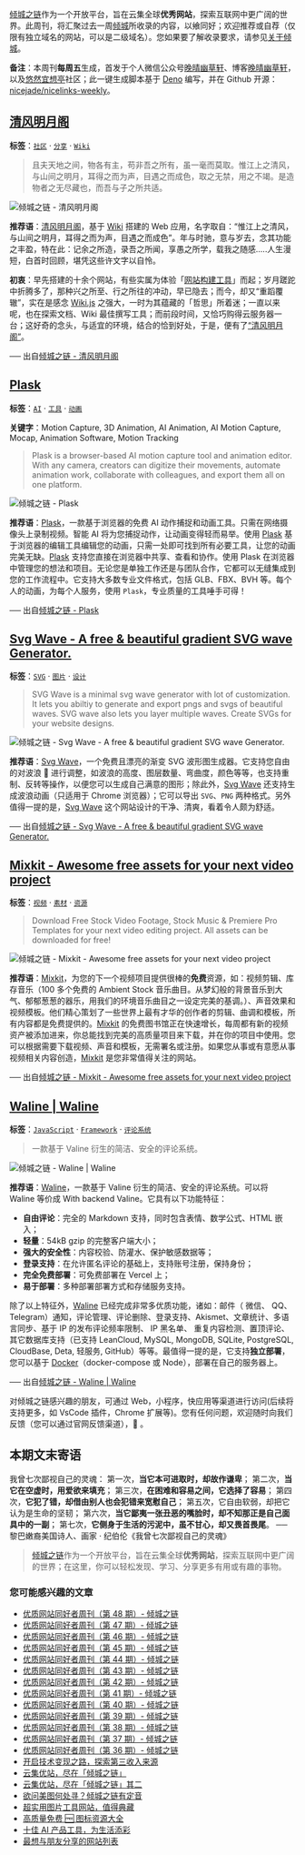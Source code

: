 [倾城之链](https://site.lovejade.cn/)作为一个开放平台，旨在云集全球**优秀网站**，探索互联网中更广阔的世界。此周刊，将汇聚过去一周[倾城](https://site.lovejade.cn/?utm_source=weekly)所收录的内容，以飨同好；欢迎推荐或自荐（仅限有独立域名的网站，可以是二级域名）。您如果要了解收录要求，请参见[关于倾城](https://site.lovejade.cn/about?utm_source=weekly)。

**备注**：本周刊**每周五**生成，首发于个人微信公众号[晚晴幽草轩](https://mp.weixin.qq.com/mp/appmsgalbum?__biz=MzI5MDIwMzM2Mg==&action=getalbum&album_id=1530765143352082433&scene=173&from_msgid=2650641087&from_itemidx=1&count=3#wechat_redirect)、博客[晚晴幽草轩](https://www.jeffjade.com)，以及[悠然宜想亭](https://forum.lovejade.cn/)社区；此一键生成脚本基于 [Deno](https://site.lovejade.cn/post/602d30aad099ff5688618591) 编写，并在 Github 开源：[nicejade/nicelinks-weekly](https://github.com/nicejade/nicelinks-weekly)。

## [清风明月阁](https://site.lovejade.cn/post/61e96fec3bc51624375150aa)

**标签**：[`社区`](https://site.lovejade.cn/tags/社区) · [`分享`](https://site.lovejade.cn/tags/分享) · [`Wiki`](https://site.lovejade.cn/tags/Wiki)

> 且夫天地之间，物各有主，苟非吾之所有，虽一毫而莫取。惟江上之清风，与山间之明月，耳得之而为声，目遇之而成色，取之无禁，用之不竭。是造物者之无尽藏也，而吾与子之所共适。

![倾城之链 - 清风明月阁](https://nicelinks.oss-cn-shenzhen.aliyuncs.com/wiki.lovejade.cn.png?x-oss-process=style/png2jpg)

**推荐语**：[清风明月阁](https://wiki.lovejade.cn/)，基于 [Wiki](https://site.lovejade.cn/post/61a334f7465c2155e2d15886) 搭建的 Web 应用，名字取自：“惟江上之清风，与山间之明月，耳得之而为声，目遇之而成色”。年与时驰，意与岁去，念其功能之丰盈，特在此：记余之所造，录吾之所闻，享愚之所学，载我之随感.....人生漫短，白首时回顾，堪凭这些许文字以自怜。

**初衷**：早先搭建的十余个网站，有些实属为体验「[网站构建工具](https://site.lovejade.cn/tags/%E7%BD%91%E7%AB%99%E7%94%9F%E6%88%90%E5%99%A8)」而起；岁月蹉跎中折腾多了，那种兴之所至、行之所往的冲动，早已隐去；而今，却又“重蹈覆辙”，实在是感念 [Wiki.js](https://site.lovejade.cn/post/61a334f7465c2155e2d15886) 之强大，一时为其蕴藏的「哲思」所着迷；一直以来呢，也在探索文档、Wiki 最佳撰写工具；而前段时间，又恰巧购得云服务器一台；这好奇的念头，与适宜的环境，结合的恰到好处，于是，便有了[“清风明月阁”](https://wiki.lovejade.cn/zh/)。

── 出自[倾城之链 - 清风明月阁](https://site.lovejade.cn/post/61e96fec3bc51624375150aa)

## [Plask](https://site.lovejade.cn/post/61e960713bc51624375150a8)

**标签**：[`AI`](https://site.lovejade.cn/tags/AI) · [`工具`](https://site.lovejade.cn/tags/工具) · [`动画`](https://site.lovejade.cn/tags/动画)

**关键字**：Motion Capture, 3D Animation, AI Animation, AI Motion Capture, Mocap, Animation Software, Motion Tracking

> Plask is a browser-based AI motion capture tool and animation editor. With any camera, creators can digitize their movements, automate animation work, collaborate with colleagues, and export them all on one platform.

![倾城之链 - Plask](https://nicelinks.oss-cn-shenzhen.aliyuncs.com/plask.ai.png?x-oss-process=style/png2jpg)

**推荐语**：[Plask](https://plask.ai/)，一款基于浏览器的免费 AI 动作捕捉和动画工具。只需在网络摄像头上录制视频。智能 AI 将为您捕捉动作，让动画变得轻而易举。使用 [Plask](https://plask.ai/) 基于浏览器的编辑工具编辑您的动画，只需一处即可找到所有必要工具，让您的动画完美无缺。[Plask](https://plask.ai/) 支持您直接在浏览器中共享、查看和协作。使用 Plask 在浏览器中管理您的想法和项目。无论您是单独工作还是与团队合作，它都可以无缝集成到您的工作流程中。它支持大多数专业文件格式，包括 GLB、FBX、BVH 等。每个人的动画，为每个人服务，使用 `Plask`，专业质量的工具唾手可得！

── 出自[倾城之链 - Plask](https://site.lovejade.cn/post/61e960713bc51624375150a8)

## [Svg Wave - A free & beautiful gradient SVG wave Generator.](https://site.lovejade.cn/post/61e95a223bc51624375150a6)

**标签**：[`SVG`](https://site.lovejade.cn/tags/SVG) · [`图片`](https://site.lovejade.cn/tags/图片) · [`设计`](https://site.lovejade.cn/tags/设计)

> SVG Wave is a minimal svg wave generator with lot of customization. It lets you abiltiy to generate and export pngs and svgs of beautiful waves. SVG wave also lets you layer multiple waves. Create SVGs for your website designs.

![倾城之链 - Svg Wave - A free & beautiful gradient SVG wave Generator.](https://nicelinks.oss-cn-shenzhen.aliyuncs.com/svgwave.in.png?x-oss-process=style/png2jpg)

**推荐语**：[Svg Wave](https://svgwave.in/)，一个免费且漂亮的渐变 SVG 波形图生成器。它支持您自由的对波浪 🌊 进行调整，如波浪的高度、图层数量、弯曲度，颜色等等，也支持重制、反转等操作，以便您可以生成自己满意的图形；除此外，[Svg Wave](https://svgwave.in/) 还支持生成波浪动画（只适用于 Chrome 浏览器）；它可以导出 `SVG`、`PNG` 两种格式。另外值得一提的是，[Svg Wave](https://svgwave.in/) 这个网站设计的干净、清爽，看着令人颇为舒适。

── 出自[倾城之链 - Svg Wave - A free & beautiful gradient SVG wave Generator.](https://site.lovejade.cn/post/61e95a223bc51624375150a6)

## [Mixkit - Awesome free assets for your next video project](https://site.lovejade.cn/post/61e82e723bc516243751509d)

**标签**：[`视频`](https://site.lovejade.cn/tags/视频) · [`素材`](https://site.lovejade.cn/tags/素材) · [`资源`](https://site.lovejade.cn/tags/资源)

> Download Free Stock Video Footage, Stock Music & Premiere Pro Templates for your next video editing project. All assets can be downloaded for free!

![倾城之链 - Mixkit - Awesome free assets for your next video project](https://nicelinks.oss-cn-shenzhen.aliyuncs.com/mixkit.co.png?x-oss-process=style/png2jpg)

**推荐语**：[Mixkit](https://mixkit.co/)，为您的下一个视频项目提供很棒的**免费**资源，如：视频剪辑、库存音乐（100 多个免费的 Ambient Stock 音乐曲目。从梦幻般的背景音乐到大气、郁郁葱葱的器乐，用我们的环境音乐曲目之一设定完美的基调。）、声音效果和视频模板。他们精心策划了一些世界上最有才华的创作者的剪辑、曲调和模板，所有内容都是免费提供的。[Mixkit](https://mixkit.co/) 的免费图书馆正在快速增长，每周都有新的视频资产被添加进来，你总能找到完美的高质量项目来下载，并在你的项目中使用。您可以根据需要下载视频、声音和模板，无需署名或注册。如果您从事或有意愿从事视频相关内容创造，[Mixkit](https://mixkit.co/) 是您非常值得关注的网站。

── 出自[倾城之链 - Mixkit - Awesome free assets for your next video project](https://site.lovejade.cn/post/61e82e723bc516243751509d)

## [Waline | Waline](https://site.lovejade.cn/post/61e6e0783bc516243751509b)

**标签**：[`JavaScript`](https://site.lovejade.cn/tags/JavaScript) · [`Framework`](https://site.lovejade.cn/tags/Framework) · [`评论系统`](https://site.lovejade.cn/tags/评论系统)

> 一款基于 Valine 衍生的简洁、安全的评论系统。

![倾城之链 - Waline | Waline](https://nicelinks.oss-cn-shenzhen.aliyuncs.com/waline.js.org.png?x-oss-process=style/png2jpg)

**推荐语**：[Waline](https://waline.js.org/)，一款基于 Valine 衍生的简洁、安全的评论系统。可以将 Waline 等价成 With backend Valine。它具有以下功能特征：

- **自由评论**：完全的 Markdown 支持，同时包含表情、数学公式、HTML 嵌入；
- **轻量**：54kB gzip 的完整客户端大小；
- **强大的安全性**：内容校验、防灌水、保护敏感数据等；
- **登录支持**：在允许匿名评论的基础上，支持账号注册，保持身份；
- **完全免费部署**：可免费部署在 Vercel 上；
- **易于部署**：多种部署部署方式和存储服务支持。

除了以上特征外，[Waline](https://waline.js.org/) 已经完成非常多优质功能，诸如：邮件（ 微信、 QQ、Telegram）通知，评论管理、评论删除、登录支持、Akismet、文章统计、多语言同步、基于 IP 的发布评论频率限制、 IP 黑名单、 重复内容检测、置顶评论、其它数据库支持（已支持 LeanCloud, MySQL, MongoDB, SQLite, PostgreSQL, CloudBase, Deta, 轻服务, GitHub）等等。最值得一提的是，它支持**独立部署**，您可以基于 [Docker](https://site.lovejade.cn/post/5b7036890f8719053c094d68)（docker-compose 或 Node），部署在自己的服务器上。

── 出自[倾城之链 - Waline | Waline](https://site.lovejade.cn/post/61e6e0783bc516243751509b)

对倾城之链感兴趣的朋友，可通过 Web，小程序，快应用等渠道进行访问(后续将支持更多，如 VsCode 插件，Chrome 扩展等)。您有任何问题，欢迎随时向我们反馈（您可以通过官网反馈渠道），🤲 。

## 本期文末寄语

我曾七次鄙视自己的灵魂： 第一次，**当它本可进取时，却故作谦卑**； 第二次，**当它在空虚时，用爱欲来填充**； 第三次，**在困难和容易之间，它选择了容易**； 第四次，**它犯了错，却借由别人也会犯错来宽慰自己**； 第五次，它自由软弱，却把它认为是生命的坚韧； 第六次，**当它鄙夷一张丑恶的嘴脸时，却不知那正是自己面具中的一副**； 第七次，**它侧身于生活的污泥中，虽不甘心，却又畏首畏尾**。 ── 黎巴嫩裔美国诗人、画家 · 纪伯伦《我曾七次鄙视自己的灵魂》

> [倾城之链](https://site.lovejade.cn/)作为一个开放平台，旨在云集全球**优秀网站**，探索互联网中更广阔的世界；在这里，你可以轻松发现、学习、分享更多有用或有趣的事物。

### 您可能感兴趣的文章

- [优质网站同好者周刊（第 48 期）- 倾城之链](https://link.niceshare.site/weekly-048/)
- [优质网站同好者周刊（第 47 期）- 倾城之链](https://link.niceshare.site/weekly-047/)
- [优质网站同好者周刊（第 46 期）- 倾城之链](https://link.niceshare.site/weekly-046/)
- [优质网站同好者周刊（第 45 期）- 倾城之链](https://forum.lovejade.cn/d/132-45)
- [优质网站同好者周刊（第 44 期）- 倾城之链](https://forum.lovejade.cn/d/130-44)
- [优质网站同好者周刊（第 43 期）- 倾城之链](https://forum.lovejade.cn/d/127-43)
- [优质网站同好者周刊（第 42 期）- 倾城之链](https://forum.lovejade.cn/d/125-42)
- [优质网站同好者周刊（第 41 期）- 倾城之链](https://forum.lovejade.cn/d/121-41)
- [优质网站同好者周刊（第 40 期）- 倾城之链](https://forum.lovejade.cn/d/119-40)
- [优质网站同好者周刊（第 39 期）- 倾城之链](https://forum.lovejade.cn/d/118-39)
- [优质网站同好者周刊（第 38 期）- 倾城之链](https://forum.lovejade.cn/d/116-38)
- [优质网站同好者周刊（第 37 期）- 倾城之链](https://forum.lovejade.cn/d/112-37)
- [优质网站同好者周刊（第 36 期）- 倾城之链](https://forum.lovejade.cn/d/109-36)
- [开启技术变现之路，探索第三收入来源](https://www.jeffjade.com/2020/11/17/173-talk-about-nice-links/)
- [云集优站，尽在「倾城之链」](https://www.jeffjade.com/2017/12/31/136-talk-about-nicelinks-site/)
- [云集优站，尽在「倾城之链」其二](https://www.jeffjade.com/2018/12/23/146-talk-about-nice-links/)
- [欲问美图何处寻？倾城之链有定音](https://www.jeffjade.com/2019/02/17/151-aweome-beautiful-picture-website-list/ "欲问美图何处寻？倾城之链有定音")
- [超实用图片工具网站，值得典藏](https://www.jeffjade.com/2020/07/27/165-aweome-picture-tool-website-list/)
- [高质量免费 🆓 图标资源大全](https://www.jeffjade.com/2020/09/11/169-high-quality-free-icon-resource-collection/)
- [十佳 AI 产品工具，为生活添彩](https://www.jeffjade.com/2020/09/23/170-list-of-top-20-ai-product-tools/)
- [最想与朋友分享的网站列表](https://www.jeffjade.com/2020/09/01/168-list-of-websites-i-most-want-to-share-with-my-friends/)
